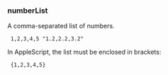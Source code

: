 ### numberList

A comma-separated list of numbers.

<code><pre>
1,2,3,4,5
"1.2,2.2,3.2"
</pre></code>

In AppleScript, the list must be enclosed in brackets:

<code><pre>
{1,2,3,4,5}
</pre></code>
